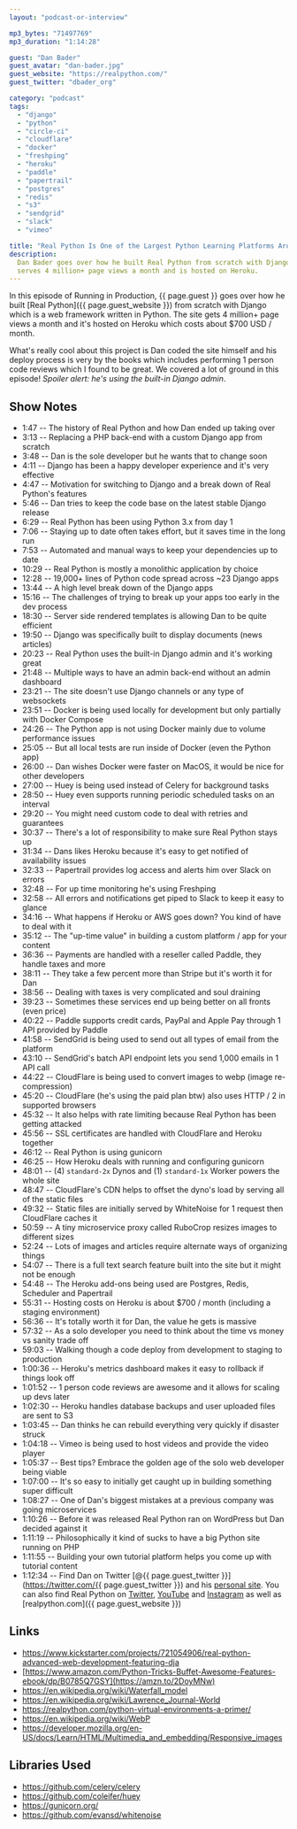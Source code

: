 ```yaml
---
layout: "podcast-or-interview"

mp3_bytes: "71497769"
mp3_duration: "1:14:28"

guest: "Dan Bader"
guest_avatar: "dan-bader.jpg"
guest_website: "https://realpython.com/"
guest_twitter: "dbader_org"

category: "podcast"
tags:
  - "django"
  - "python"
  - "circle-ci"
  - "cloudflare"
  - "docker"
  - "freshping"
  - "heroku"
  - "paddle"
  - "papertrail"
  - "postgres"
  - "redis"
  - "s3"
  - "sendgrid"
  - "slack"
  - "vimeo"

title: "Real Python Is One of the Largest Python Learning Platforms Around"
description:
  Dan Bader goes over how he built Real Python from scratch with Django. It
  serves 4 million+ page views a month and is hosted on Heroku.
---
```


In this episode of Running in Production, {{ page.guest }} goes over how he
built [Real Python]({{ page.guest_website }}) from scratch with Django which is
a web framework written in Python. The site gets 4 million+ page views a month
and it's hosted on Heroku which costs about $700 USD / month.

What's really cool about this project is Dan coded the site himself and his
deploy process is very by the books which includes performing 1 person code
reviews which I found to be great. We covered a lot of ground in this episode!
*Spoiler alert: he's using the built-in Django admin*.

## Show Notes

- 1:47 -- The history of Real Python and how Dan ended up taking over
- 3:13 -- Replacing a PHP back-end with a custom Django app from scratch
- 3:48 -- Dan is the sole developer but he wants that to change soon
- 4:11 -- Django has been a happy developer experience and it's very effective
- 4:47 -- Motivation for switching to Django and a break down of Real Python's features
- 5:46 -- Dan tries to keep the code base on the latest stable Django release
- 6:29 -- Real Python has been using Python 3.x from day 1
- 7:06 -- Staying up to date often takes effort, but it saves time in the long run
- 7:53 -- Automated and manual ways to keep your dependencies up to date
- 10:29 -- Real Python is mostly a monolithic application by choice
- 12:28 -- 19,000+ lines of Python code spread across ~23 Django apps
- 13:44 -- A high level break down of the Django apps
- 15:16 -- The challenges of trying to break up your apps too early in the dev process
- 18:30 -- Server side rendered templates is allowing Dan to be quite efficient
- 19:50 -- Django was specifically built to display documents (news articles)
- 20:23 -- Real Python uses the built-in Django admin and it's working great
- 21:48 -- Multiple ways to have an admin back-end without an admin dashboard
- 23:21 -- The site doesn't use Django channels or any type of websockets
- 23:51 -- Docker is being used locally for development but only partially with Docker Compose
- 24:26 -- The Python app is not using Docker mainly due to volume performance issues
- 25:05 -- But all local tests are run inside of Docker (even the Python app)
- 26:00 -- Dan wishes Docker were faster on MacOS, it would be nice for other developers
- 27:00 -- Huey is being used instead of Celery for background tasks
- 28:50 -- Huey even supports running periodic scheduled tasks on an interval
- 29:20 -- You might need custom code to deal with retries and guarantees
- 30:37 -- There's a lot of responsibility to make sure Real Python stays up
- 31:34 -- Dans likes Heroku because it's easy to get notified of availability issues
- 32:33 -- Papertrail provides log access and alerts him over Slack on errors
- 32:48 -- For up time monitoring he's using Freshping
- 32:58 -- All errors and notifications get piped to Slack to keep it easy to glance
- 34:16 -- What happens if Heroku or AWS goes down? You kind of have to deal with it
- 35:12 -- The "up-time value" in building a custom platform / app for your content
- 36:36 -- Payments are handled with a reseller called Paddle, they handle taxes and more
- 38:11 -- They take a few percent more than Stripe but it's worth it for Dan
- 38:56 -- Dealing with taxes is very complicated and soul draining
- 39:23 -- Sometimes these services end up being better on all fronts (even price)
- 40:22 -- Paddle supports credit cards, PayPal and Apple Pay through 1 API provided by Paddle
- 41:58 -- SendGrid is being used to send out all types of email from the platform
- 43:10 -- SendGrid's batch API endpoint lets you send 1,000 emails in 1 API call
- 44:22 -- CloudFlare is being used to convert images to webp (image re-compression)
- 45:20 -- CloudFlare (he's using the paid plan btw) also uses HTTP / 2 in supported browsers
- 45:32 -- It also helps with rate limiting because Real Python has been getting attacked
- 45:56 -- SSL certificates are handled with CloudFlare and Heroku together
- 46:12 -- Real Python is using gunicorn
- 46:25 -- How Heroku deals with running and configuring gunicorn
- 48:01 -- (4) `standard-2x` Dynos and (1) `standard-1x` Worker powers the whole site
- 48:47 -- CloudFlare's CDN helps to offset the dyno's load by serving all of the static files
- 49:32 -- Static files are initially served by WhiteNoise for 1 request then CloudFlare caches it
- 50:59 -- A tiny microservice proxy called RuboCrop resizes images to different sizes
- 52:24 -- Lots of images and articles require alternate ways of organizing things
- 54:07 -- There is a full text search feature built into the site but it might not be enough
- 54:48 -- The Heroku add-ons being used are Postgres, Redis, Scheduler and Papertrail
- 55:31 -- Hosting costs on Heroku is about $700 / month (including a staging environment)
- 56:36 -- It's totally worth it for Dan, the value he gets is massive
- 57:32 -- As a solo developer you need to think about the time vs money vs sanity trade off
- 59:03 -- Walking though a code deploy from development to staging to production
- 1:00:36 -- Heroku's metrics dashboard makes it easy to rollback if things look off
- 1:01:52 -- 1 person code reviews are awesome and it allows for scaling up devs later
- 1:02:30 -- Heroku handles database backups and user uploaded files are sent to S3
- 1:03:45 -- Dan thinks he can rebuild everything very quickly if disaster struck
- 1:04:18 -- Vimeo is being used to host videos and provide the video player
- 1:05:37 -- Best tips? Embrace the golden age of the solo web developer being viable
- 1:07:00 -- It's so easy to initially get caught up in building something super difficult
- 1:08:27 -- One of Dan's biggest mistakes at a previous company was going microservices
- 1:10:26 -- Before it was released Real Python ran on WordPress but Dan decided against it
- 1:11:19 -- Philosophically it kind of sucks to have a big Python site running on PHP
- 1:11:55 -- Building your own tutorial platform helps you come up with tutorial content
- 1:12:34 -- Find Dan on Twitter [@{{ page.guest_twitter }}](https://twitter.com/{{ page.guest_twitter }}) and his [personal site](https://dbader.org/). You can also find Real Python on [Twitter](https://twitter.com/realpython), [YouTube](https://www.youtube.com/channel/UCI0vQvr9aFn27yR6Ej6n5UA) and [Instagram](https://www.instagram.com/realpython/) as well as [realpython.com]({{ page.guest_website }})

## Links

- <https://www.kickstarter.com/projects/721054906/real-python-advanced-web-development-featuring-dja>
- [https://www.amazon.com/Python-Tricks-Buffet-Awesome-Features-ebook/dp/B0785Q7GSY](https://amzn.to/2DoyMNw)
- <https://en.wikipedia.org/wiki/Waterfall_model>
- <https://en.wikipedia.org/wiki/Lawrence_Journal-World>
- <https://realpython.com/python-virtual-environments-a-primer/>
- <https://en.wikipedia.org/wiki/WebP>
- <https://developer.mozilla.org/en-US/docs/Learn/HTML/Multimedia_and_embedding/Responsive_images>

## Libraries Used

- <https://github.com/celery/celery>
- <https://github.com/coleifer/huey>
- <https://gunicorn.org/>
- <https://github.com/evansd/whitenoise>
